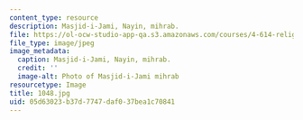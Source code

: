 ```yaml
---
content_type: resource
description: Masjid-i-Jami, Nayin, mihrab.
file: https://ol-ocw-studio-app-qa.s3.amazonaws.com/courses/4-614-religious-architecture-and-islamic-cultures-fall-2002/05d63023b37d7747daf037bea1c70841_1048.jpg
file_type: image/jpeg
image_metadata:
  caption: Masjid-i-Jami, Nayin, mihrab.
  credit: ''
  image-alt: Photo of Masjid-i-Jami mihrab
resourcetype: Image
title: 1048.jpg
uid: 05d63023-b37d-7747-daf0-37bea1c70841
---
```

